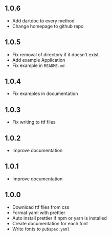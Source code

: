## 1.0.6

- Add dartdoc to every method
- Change homepage to github repo

## 1.0.5

- Fix removal of directory if it doesn't exist
- Add example Application
- Fix example in `README.md`

## 1.0.4

- Fix examples in documentation

## 1.0.3

- Fix writing to ttf files

## 1.0.2

- Improve documentation

## 1.0.1

- Improve documentation

## 1.0.0

- Download ttf files from css
- Format yaml with prettier
- Auto install prettier if npm or yarn is installed
- Create documentation for each font
- Write fonts to `pubspec.yaml`
